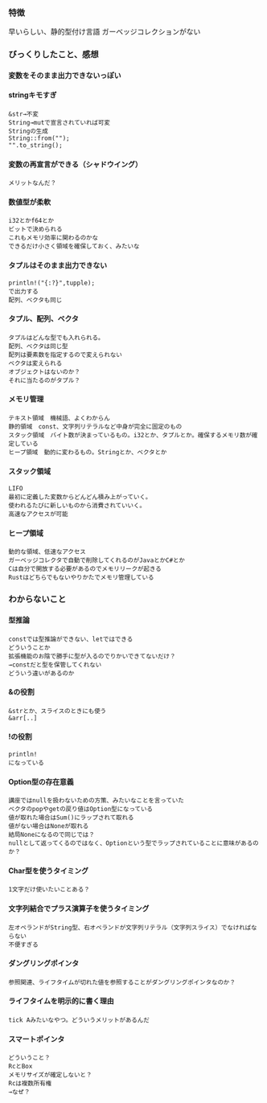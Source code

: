 ### 特徴
早いらしい、静的型付け言語
ガーベッジコレクションがない

### びっくりしたこと、感想
#### 変数をそのまま出力できないっぽい

#### stringキモすぎ
	&str→不変
	String→mutで宣言されていれば可変
	Stringの生成
	String::from("");
	"".to_string();

#### 変数の再宣言ができる（シャドウイング）
	メリットなんだ？

#### 数値型が柔軟
	i32とかf64とか
	ビットで決められる
	これもメモリ効率に関わるのかな
	できるだけ小さく領域を確保しておく、みたいな
#### タプルはそのまま出力できない
	println!("{:?}",tupple);
	で出力する
	配列、ベクタも同じ

#### タプル、配列、ベクタ
	タプルはどんな型でも入れられる。
	配列、ベクタは同じ型
	配列は要素数を指定するので変えられない
	ベクタは変えられる
	オブジェクトはないのか？
	それに当たるのがタプル？

#### メモリ管理
	テキスト領域　機械語、よくわからん
	静的領域　const、文字列リテラルなど中身が完全に固定のもの
	スタック領域　バイト数が決まっているもの。i32とか、タプルとか。確保するメモリ数が確定している
	ヒープ領域　動的に変わるもの。Stringとか、ベクタとか
	
#### スタック領域
	LIFO
	最初に定義した変数からどんどん積み上がっていく。
	使われるたびに新しいものから消費されていいく。
	高速なアクセスが可能
#### ヒープ領域
	動的な領域、低速なアクセス
	ガーベッジコレクタで自動で削除してくれるのがJavaとかC#とか
	Cは自分で開放する必要があるのでメモリリークが起きる
	Rustはどちらでもないやりかたでメモリ管理している




### わからないこと
#### 型推論
	constでは型推論ができない、letではできる
	どういうことか
	拡張機能のお陰で勝手に型が入るのでりかいできてないだけ？
	→constだと型を保管してくれない
	どういう違いがあるのか

#### &の役割
	&strとか、スライスのときにも使う
	&arr[..]

#### !の役割
	println!
	になっている

#### Option型の存在意義
	講座ではnullを扱わないための方策、みたいなことを言っていた
	ベクタのpopやgetの戻り値はOption型になっている
	値が取れた場合はSum()にラップされて取れる
	値がない場合はNoneが取れる
	結局Noneになるので同じでは？
	nullとして返ってくるのではなく、Optionという型でラップされていることに意味があるのか？

#### Char型を使うタイミング
	1文字だけ使いたいことある？

#### 文字列結合でプラス演算子を使うタイミング
	左オペランドがString型、右オペランドが文字列リテラル（文字列スライス）でなければならない
	不便すぎる

#### ダングリングポインタ
	参照関連、ライフタイムが切れた値を参照することがダングリングポインタなのか？

#### ライフタイムを明示的に書く理由
	tick Aみたいなやつ。どういうメリットがあるんだ

#### スマートポインタ
	どういうこと？
	RcとBox
	メモリサイズが確定しないと？
	Rcは複数所有権
	→なぜ？

